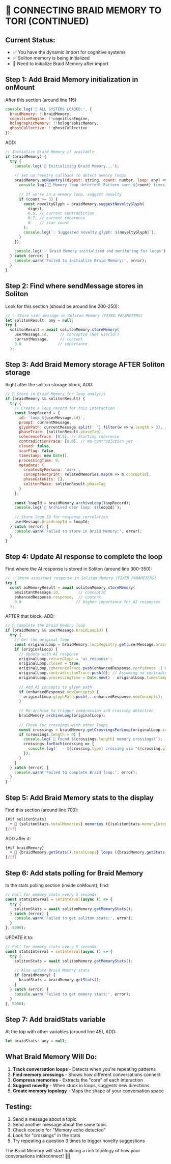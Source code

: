 # 🧬 CONNECTING BRAID MEMORY TO TORI (CONTINUED)

## Current Status:
- ✅ You have the dynamic import for cognitive systems
- ✅ Soliton memory is being initialized
- 🔧 Need to initialize Braid Memory after import

## Step 1: Add Braid Memory initialization in onMount

After this section (around line 115):
```javascript
console.log('🧬 ALL SYSTEMS LOADED:', {
  braidMemory: !!braidMemory,
  cognitiveEngine: !!cognitiveEngine,
  holographicMemory: !!holographicMemory,
  ghostCollective: !!ghostCollective
});
```

ADD:
```javascript
// Initialize Braid Memory if available
if (braidMemory) {
  try {
    console.log('🧬 Initializing Braid Memory...');
    
    // Set up reentry callback to detect memory loops
    braidMemory.onReentry((digest: string, count: number, loop: any) => {
      console.log(`🔁 Memory loop detected! Pattern seen ${count} times`);
      
      // If we're in a memory loop, suggest novelty
      if (count >= 3) {
        const noveltyGlyph = braidMemory.suggestNoveltyGlyph(
          digest,
          0.5, // current contradiction
          0.7, // current coherence
          0    // scar count
        );
        console.log(`💡 Suggested novelty glyph: ${noveltyGlyph}`);
      }
    });
    
    console.log('✅ Braid Memory initialized and monitoring for loops');
  } catch (error) {
    console.warn('Failed to initialize Braid Memory:', error);
  }
}
```

## Step 2: Find where sendMessage stores in Soliton

Look for this section (should be around line 200-250):
```javascript
// ✨ Store user message in Soliton Memory (FIXED PARAMETERS)
let solitonResult: any = null;
try {
  solitonResult = await solitonMemory.storeMemory(
    userMessage.id,     // conceptId (NOT userId!)
    currentMessage,     // content
    0.8                // importance
  );
```

## Step 3: Add Braid Memory storage AFTER Soliton storage

Right after the soliton storage block, ADD:
```javascript
// 🧬 Store in Braid Memory for loop analysis
if (braidMemory && solitonResult) {
  try {
    // Create a loop record for this interaction
    const loopRecord = {
      id: `loop_${userMessage.id}`,
      prompt: currentMessage,
      glyphPath: currentMessage.split(' ').filter(w => w.length > 3), // Simple tokenization
      phaseTrace: [solitonResult.phaseTag],
      coherenceTrace: [0.5], // Starting coherence
      contradictionTrace: [0.0], // No contradiction yet
      closed: false,
      scarFlag: false,
      timestamp: new Date(),
      processingTime: 0,
      metadata: {
        createdByPersona: 'user',
        conceptFootprint: relatedMemories.map(m => m.conceptId),
        phaseGateHits: [],
        solitonPhase: solitonResult.phaseTag
      }
    };
    
    const loopId = braidMemory.archiveLoop(loopRecord);
    console.log(`🧬 Archived user loop: ${loopId}`);
    
    // Store loop ID for response correlation
    userMessage.braidLoopId = loopId;
  } catch (error) {
    console.warn('Failed to store in Braid Memory:', error);
  }
}
```

## Step 4: Update AI response to complete the loop

Find where the AI response is stored in Soliton (around line 300-350):
```javascript
// ✨ Store assistant response in Soliton Memory (FIXED PARAMETERS)
try {
  const aiMemoryResult = await solitonMemory.storeMemory(
    assistantMessage.id,        // conceptId
    enhancedResponse.response,  // content
    0.9                        // Higher importance for AI responses
  );
```

AFTER that block, ADD:
```javascript
// 🧬 Complete the Braid Memory loop
if (braidMemory && userMessage.braidLoopId) {
  try {
    // Get the original loop
    const originalLoop = braidMemory.loopRegistry.get(userMessage.braidLoopId);
    if (originalLoop) {
      // Update with AI response
      originalLoop.returnGlyph = 'ai_response';
      originalLoop.closed = true;
      originalLoop.coherenceTrace.push(enhancedResponse.confidence || 0.8);
      originalLoop.contradictionTrace.push(0); // Assuming no contradiction
      originalLoop.processingTime = Date.now() - originalLoop.timestamp.getTime();
      
      // Add AI concepts to glyph path
      if (enhancedResponse.newConcepts) {
        originalLoop.glyphPath.push(...enhancedResponse.newConcepts);
      }
      
      // Re-archive to trigger compression and crossing detection
      braidMemory.archiveLoop(originalLoop);
      
      // Check for crossings with other loops
      const crossings = braidMemory.getCrossingsForLoop(originalLoop.id);
      if (crossings.length > 0) {
        console.log(`🔀 Found ${crossings.length} memory crossings!`);
        crossings.forEach(crossing => {
          console.log(`  - ${crossing.type} crossing via "${crossing.glyph}"`);
        });
      }
    }
  } catch (error) {
    console.warn('Failed to complete Braid loop:', error);
  }
}
```

## Step 5: Add Braid Memory stats to the display

Find this section (around line 700):
```javascript
{#if solitonStats}
  • 🌊 {solitonStats.totalMemories} memories ({(solitonStats.memoryIntegrity * 100).toFixed(0)}% integrity)
{/if}
```

ADD after it:
```javascript
{#if braidMemory}
  • 🧬 {braidMemory.getStats().totalLoops} loops ({braidMemory.getStats().crossings} crossings)
{/if}
```

## Step 6: Add stats polling for Braid Memory

In the stats polling section (inside onMount), find:
```javascript
// Poll for memory stats every 5 seconds
const statsInterval = setInterval(async () => {
  try {
    solitonStats = await solitonMemory.getMemoryStats();
  } catch (error) {
    console.warn('Failed to get soliton stats:', error);
  }
}, 5000);
```

UPDATE it to:
```javascript
// Poll for memory stats every 5 seconds
const statsInterval = setInterval(async () => {
  try {
    solitonStats = await solitonMemory.getMemoryStats();
    
    // Also update Braid Memory stats
    if (braidMemory) {
      braidStats = braidMemory.getStats();
    }
  } catch (error) {
    console.warn('Failed to get memory stats:', error);
  }
}, 5000);
```

## Step 7: Add braidStats variable

At the top with other variables (around line 45), ADD:
```javascript
let braidStats: any = null;
```

## What Braid Memory Will Do:

1. **Track conversation loops** - Detects when you're repeating patterns
2. **Find memory crossings** - Shows how different conversations connect
3. **Compress memories** - Extracts the "core" of each interaction
4. **Suggest novelty** - When stuck in loops, suggests new directions
5. **Create memory topology** - Maps the shape of your conversation space

## Testing:
1. Send a message about a topic
2. Send another message about the same topic
3. Check console for "Memory echo detected"
4. Look for "crossings" in the stats
5. Try repeating a question 3 times to trigger novelty suggestions

The Braid Memory will start building a rich topology of how your conversations interconnect! 🧬✨

